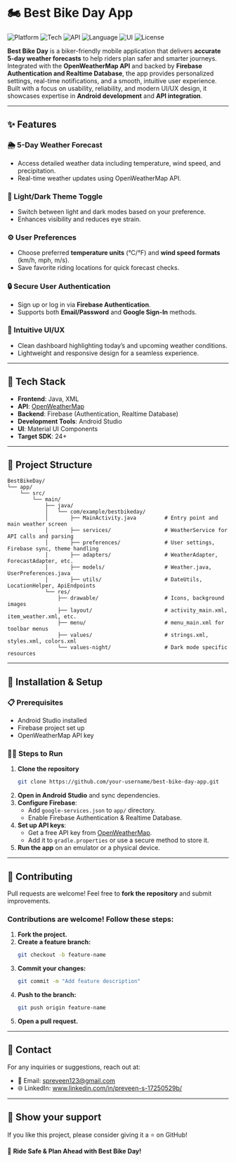 # 🏍️ Best Bike Day App

![Platform](https://img.shields.io/badge/Platform-Android-blue.svg)
![Tech](https://img.shields.io/badge/Backend-Firebase-orange.svg)
![API](https://img.shields.io/badge/API-OpenWeatherMap-lightblue.svg)
![Language](https://img.shields.io/badge/Language-Java-yellow.svg)
![UI](https://img.shields.io/badge/UI-XML-green.svg)
![License](https://img.shields.io/badge/License-MIT-lightgrey.svg)

**Best Bike Day** is a biker-friendly mobile application that delivers **accurate 5-day weather forecasts** to help riders plan safer and smarter journeys. Integrated with the **OpenWeatherMap API** and backed by **Firebase Authentication and Realtime Database**, the app provides personalized settings, real-time notifications, and a smooth, intuitive user experience. Built with a focus on usability, reliability, and modern UI/UX design, it showcases expertise in **Android development** and **API integration**.

---

## ✨ Features

### 🌦️ 5-Day Weather Forecast
- Access detailed weather data including temperature, wind speed, and precipitation.
- Real-time weather updates using OpenWeatherMap API.

### 🌙 Light/Dark Theme Toggle
- Switch between light and dark modes based on your preference.
- Enhances visibility and reduces eye strain.

### ⚙️ User Preferences
- Choose preferred **temperature units** (°C/°F) and **wind speed formats** (km/h, mph, m/s).
- Save favorite riding locations for quick forecast checks.

### 🔒 Secure User Authentication
- Sign up or log in via **Firebase Authentication**.
- Supports both **Email/Password** and **Google Sign-In** methods.

### 📍 Intuitive UI/UX
- Clean dashboard highlighting today’s and upcoming weather conditions.
- Lightweight and responsive design for a seamless experience.

---

## 🚀 Tech Stack

- **Frontend**: Java, XML  
- **API**: [OpenWeatherMap](https://openweathermap.org/)  
- **Backend**: Firebase (Authentication, Realtime Database)
- **Development Tools**: Android Studio  
- **UI**: Material UI Components
- **Target SDK**: 24+

---

## 📂 Project Structure

```
BestBikeDay/
└── app/
    └── src/
        └── main/
            ├── java/
            │   └── com/example/bestbikeday/
            │       ├── MainActivity.java         # Entry point and main weather screen
            │       ├── services/                 # WeatherService for API calls and parsing
            │       ├── preferences/              # User settings, Firebase sync, theme handling
            │       ├── adapters/                 # WeatherAdapter, ForecastAdapter, etc.
            │       ├── models/                   # Weather.java, UserPreferences.java
            │       ├── utils/                    # DateUtils, LocationHelper, ApiEndpoints
            └── res/
                ├── drawable/                     # Icons, background images
                ├── layout/                       # activity_main.xml, item_weather.xml, etc.
                ├── menu/                         # menu_main.xml for toolbar menus
                ├── values/                       # strings.xml, styles.xml, colors.xml
                └── values-night/                 # Dark mode specific resources

```

---

## 📲 Installation & Setup

### 📋 Prerequisites
- Android Studio installed
- Firebase project set up
- OpenWeatherMap API key

### 🧑‍💻 Steps to Run
1. **Clone the repository**
   ```sh
   git clone https://github.com/your-username/best-bike-day-app.git
   ```
2. **Open in Android Studio** and sync dependencies.
3. **Configure Firebase**:
   - Add `google-services.json` to `app/` directory.
   - Enable Firebase Authentication & Realtime Database.
4. **Set up API keys**:
   - Get a free API key from [OpenWeatherMap](https://openweathermap.org/).
   - Add it to `gradle.properties` or use a secure method to store it.
5. **Run the app** on an emulator or a physical device.

---

## 🤝 Contributing
Pull requests are welcome! Feel free to **fork the repository** and submit improvements.

### Contributions are welcome! Follow these steps:
1. **Fork the project.**
2. **Create a feature branch:**
   ```sh
   git checkout -b feature-name
   ```
3. **Commit your changes:**
   ```sh
   git commit -m "Add feature description"
   ```
4. **Push to the branch:**
   ```sh
   git push origin feature-name
   ```
5. **Open a pull request.**

---

## 💎 Contact
For any inquiries or suggestions, reach out at:
- 💌 Email: spreveen123@gmail.com
- 🌐 LinkedIn: www.linkedin.com/in/preveen-s-17250529b/

---

## 🌟 **Show your support**
If you like this project, please consider giving it a ⭐ on GitHub!

🚴 **Ride Safe & Plan Ahead with Best Bike Day!**
